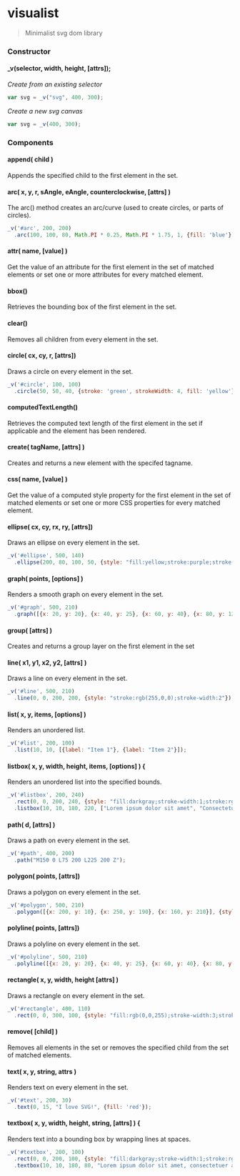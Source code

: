 visualist
=========

> Minimalist svg dom library


### Constructor

#### _v(selector, width, height, [attrs]);

*Create from an existing selector*
```js
var svg = _v("svg", 400, 300);
```

*Create a new svg canvas*
```js
var svg = _v(400, 300);
```


### Components

#### append( child )
Appends the specified child to the first element in the set.

#### arc( x, y, r, sAngle, eAngle, counterclockwise, [attrs] )
The arc() method creates an arc/curve (used to create circles, or parts of circles).

```js
_v('#arc', 200, 200)
  .arc(100, 100, 80, Math.PI * 0.25, Math.PI * 1.75, 1, {fill: 'blue'});
```

#### attr( name, [value] )
Get the value of an attribute for the first element in the set of matched elements or set one or more attributes for every matched element.

#### bbox()
Retrieves the bounding box of the first element in the set.

#### clear()
Removes all children from every element in the set.

#### circle( cx, cy, r, [attrs])
Draws a circle on every element in the set.

```js
_v('#circle', 100, 100)
  .circle(50, 50, 40, {stroke: 'green', strokeWidth: 4, fill: 'yellow'});
```

#### computedTextLength()
Retrieves the computed text length of the first element in the set if applicable and the element has been rendered.

#### create( tagName, [attrs] )
Creates and returns a new element with the specifed tagname.

#### css( name, [value] )
Get the value of a computed style property for the first element in the set of matched elements or set one or more CSS properties for every matched element.

#### ellipse( cx, cy, rx, ry, [attrs])
Draws an ellipse on every element in the set.

```js
_v('#ellipse', 500, 140)
  .ellipse(200, 80, 100, 50, {style: "fill:yellow;stroke:purple;stroke-width:2"});
```

#### graph( points, [options] )
Renders a smooth graph on every element in the set.

```js
_v('#graph', 500, 210)
  .graph([{x: 20, y: 20}, {x: 40, y: 25}, {x: 60, y: 40}, {x: 80, y: 120}, {x: 120, y: 140}, {x: 200, y: 180}], {style: "fill:none;stroke:black;stroke-width:3"});
```

#### group( [attrs] )
Creates and returns a group layer on the first element in the set

#### line( x1, y1, x2, y2, [attrs] )
Draws a line on every element in the set.

```js
_v('#line', 500, 210)
  .line(0, 0, 200, 200, {style: "stroke:rgb(255,0,0);stroke-width:2"});
```

#### list( x, y, items, [options] )
Renders an unordered list.

```js
_v('#list', 200, 100)
  .list(10, 10, [{label: "Item 1"}, {label: "Item 2"}]);
```

#### listbox( x, y, width, height, items, [options] ) {
Renders an unordered list into the specified bounds.

```js
_v('#listbox', 200, 240)
  .rect(0, 0, 200, 240, {style: "fill:darkgray;stroke-width:1;stroke:rgb(0,0,0)"})
  .listbox(10, 10, 180, 220, ["Lorem ipsum dolor sit amet", "Consectetuer adipiscing elit", "Aenean commodo ligula eget dolor. Aenean massa.", "Cum sociis natoque penatibus et magnis dis parturient montes"], {fill: "ghostwhite"});
```

#### path( d, [attrs] )
Draws a path on every element in the set.

```js
_v('#path', 400, 200)
  .path("M150 0 L75 200 L225 200 Z");
```

#### polygon( points, [attrs])
Draws a polygon on every element in the set.

```js
_v('#polygon', 500, 210)
  .polygon([{x: 200, y: 10}, {x: 250, y: 190}, {x: 160, y: 210}], {style: "fill:lime;stroke:purple;stroke-width:1"});
```

#### polyline( points, [attrs])
Draws a polyline on every element in the set.

```js
_v('#polyline', 500, 210)
  .polyline([{x: 20, y: 20}, {x: 40, y: 25}, {x: 60, y: 40}, {x: 80, y: 120}, {x: 120, y: 140}, {x: 200, y: 180}], {style: "fill:none;stroke:black;stroke-width:3"});
```

#### rectangle( x, y, width, height [attrs] )
Draws a rectangle on every element in the set.

```js
_v('#rectangle', 400, 110)
  .rect(0, 0, 300, 100, {style: "fill:rgb(0,0,255);stroke-width:3;stroke:rgb(0,0,0)"});
```

#### remove( [child] )
Removes all elements in the set or removes the specified child from the set of matched elements.

#### text( x, y, string, attrs )
Renders text on every element in the set.

```js
_v('#text', 200, 30)
  .text(0, 15, "I love SVG!", {fill: 'red'});
```

#### textbox( x, y, width, height, string, [attrs] ) {
Renders text into a bounding box by wrapping lines at spaces.

```js
_v('#textbox', 200, 100)
  .rect(0, 0, 200, 100, {style: "fill:darkgray;stroke-width:1;stroke:rgb(0,0,0)"})
  .textbox(10, 10, 180, 80, "Lorem ipsum dolor sit amet, consectetuer adipiscing elit. Aenean commodo ligula eget dolor. Aenean massa. Cum sociis natoque penatibus et magnis dis parturient montes, nascetur ridiculus mus. Donec quam felis, ultricies nec, pellentesque eu, pretium quis, sem.", {fill: 'ghostwhite'});
```